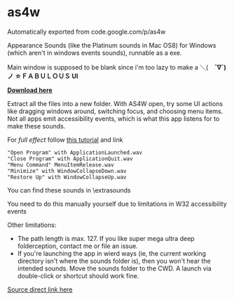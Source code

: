 # as4w
Automatically exported from code.google.com/p/as4w

Appearance Sounds (like the Platinum sounds in Mac OS8) for Windows (which aren't in windows events sounds), runnable as a exe.

Main window is supposed to be blank since i'm too lazy to make a ＼(　**¯∇¯)ノ ☆ＦＡＢＵＬＯＵＳ UI**

**[Download here](https://code.google.com/p/as4w/issues/detail?id=1)**

Extract all the files into a new folder. With AS4W open, try some UI actions like dragging windows around, switching focus, and choosing menu items. Not all apps emit accessibility events, which is what this app listens for to make these sounds.


For _full effect_ follow [this tutorial](http://www.7tutorials.com/how-customize-sound-scheme-used-your-computer) and link

```
"Open Program" with ApplicationLaunched.wav
"Close Program" with ApplicationQuit.wav
"Menu Command" MenuItemRelease.wav
"Minimize" with WindowCollapseDown.wav
"Restore Up" with WindowCollapseUp.wav
```

You can find these sounds in \extrasounds

You need to do this manually yourself due to limitations in W32 accessibility events


Other limitations:
  * The path length is max. 127. If you like super mega ultra deep folderception, contact me or file an issue.
  * If you're launching the app in wierd ways (ie, the current working directory isn't where the sounds folder is), then you won't hear the intended sounds. Move the sounds folder to the CWD. A launch via double-click or shortcut should work fine.

[Source direct link here](https://code.google.com/p/as4w/source/browse/as4w.c)
